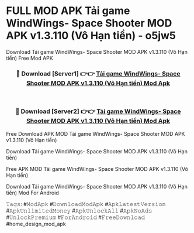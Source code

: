 # FULL MOD APK Tải game WindWings- Space Shooter MOD APK v1.3.110 (Vô Hạn tiền) - o5jw5
Download Tải game WindWings- Space Shooter MOD APK v1.3.110 (Vô Hạn tiền) Free Mod APK

<div align="center">
<h3>🔴 Download [Server1] 👉👉 <a href="https://apk-comot.site?title=Tải_game_WindWings-_Space_Shooter_MOD_APK_v1.3.110_(Vô_Hạn_tiền)">Tải game WindWings- Space Shooter MOD APK v1.3.110 (Vô Hạn tiền) Mod Apk</a></h3><br>

<h3>🔴 Download [Server2] 👉👉 <a href="https://apk-comot.site?title=Tải_game_WindWings-_Space_Shooter_MOD_APK_v1.3.110_(Vô_Hạn_tiền)">Tải game WindWings- Space Shooter MOD APK v1.3.110 (Vô Hạn tiền) Mod Apk</a></h3>
</div>


Free Download APK MOD Tải game WindWings- Space Shooter MOD APK v1.3.110 (Vô Hạn tiền)

Download Tải game WindWings- Space Shooter MOD APK v1.3.110 (Vô Hạn tiền) 

Free APK MOD Tải game WindWings- Space Shooter MOD APK v1.3.110 (Vô Hạn tiền) 

Download Tải game WindWings- Space Shooter MOD APK v1.3.110 (Vô Hạn tiền) Mod For Android

𝚃𝚊𝚐𝚜: #𝙼𝚘𝚍𝙰𝚙𝚔 #𝙳𝚘𝚠𝚗𝚕𝚘𝚊𝚍𝙼𝚘𝚍𝙰𝚙𝚔 #𝙰𝚙𝚔𝙻𝚊𝚝𝚎𝚜𝚝𝚅𝚎𝚛𝚜𝚒𝚘𝚗 #𝙰𝚙𝚔𝚄𝚗𝚕𝚒𝚖𝚒𝚝𝚎𝚍𝙼𝚘𝚗𝚎𝚢 #𝙰𝚙𝚔𝚄𝚗𝚕𝚘𝚌𝚔𝙰𝚕𝚕 #𝙰𝚙𝚔𝙽𝚘𝙰𝚍𝚜 #𝚄𝚗𝚕𝚘𝚌𝚔𝙿𝚛𝚎𝚖𝚒𝚞𝚖 #𝙵𝚘𝚛𝙰𝚗𝚍𝚛𝚘𝚒𝚍 #𝙵𝚛𝚎𝚎𝙳𝚘𝚠𝚗𝚕𝚘𝚊𝚍 #home_design_mod_apk